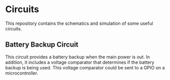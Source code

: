 # Circuits
This repository contains the schematics and simulation of some useful circuits.

## Battery Backup Circuit
This circuit provides a battery backup when the main power is out.
In addition, it includes a voltage comparator that determines if the battery backup is being used.
This voltage comparator could be sent to a GPIO on a microcontroller.
